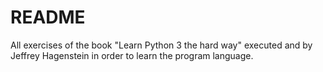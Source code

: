 # README #
All exercises of the book "Learn Python 3 the hard way" executed and by Jeffrey Hagenstein in order to learn the program language.